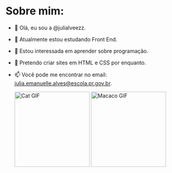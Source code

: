 # Sobre mim:

- 👋 Olá, eu sou a @julialveezz.
- 👀 Atualmente estou estudando Front End.
- 🌱 Estou interessada em aprender sobre programação.
- 💞️ Pretendo criar sites em HTML e CSS por enquanto.
- 📫 Você pode me encontrar no email: julia.emanuelle.alves@escola.pr.gov.br.

  <img src="https://media1.tenor.com/m/haJOl9LcD00AAAAC/cat-cat-sticking-tongue-out.gif" alt="Cat GIF" width="200"/>
  
  <img src="https://media1.tenor.com/m/dqMFSMVebLAAAAAd/frankt.gif" alt="Macaco GIF" width="200"/>

<!---
julialveezz/julialveezz is a ✨ special ✨ repository because its `README.md` (this file) appears on your GitHub profile.
You can click the Preview link to take a look at your changes.
--->
